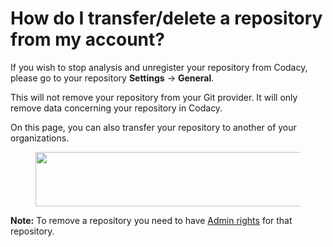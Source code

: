 # How do I transfer/delete a repository from my account?

If you wish to stop analysis and unregister your repository from Codacy, please go to your repository **Settings** -&gt; **General**.

This will not remove your repository from your Git provider. It will only remove data concerning your repository in Codacy.

On this page, you can also transfer your repository to another of your organizations.

<figure>
<img src="https://support.codacy.com/hc/en-us/article_attachments/115000012105/Screen_Shot_2016-12-06_at_16.37.02.png" width="694" height="87" alt="" />
</figure>

**Note:** To remove a repository you need to have [Admin rights](https://support.codacy.com/hc/en-us/articles/207280189-Administrative-Permissions) for that repository. 

 

 
